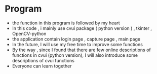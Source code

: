 # Program

- the function in this program is followed by my heart
- In this code , i mainly use cvui package ( python version ) , tkinter , OpenCV-python
- the application contain login page , capture page , main page
- In the future, I will use my free time to improve some functions
- By the way , since I found that there are few online descriptions of functions in cvui (python version), I will also introduce some descriptions of cvui functions
- Everyone can learn together
